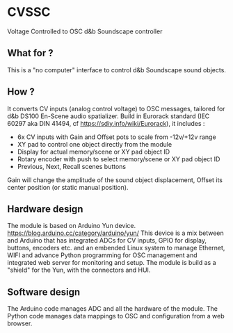 # CVSSC
Voltage Controlled to OSC d&amp;b Soundscape controller

## What for ?
This is a "no computer" interface to control d&b Soundscape sound objects.

## How ?
It converts CV inputs (analog control voltage) to OSC messages, tailored for d&b DS100 En-Scene audio spatializer.
Build in Eurorack standard (IEC 60297 aka DIN 41494, cf https://sdiy.info/wiki/Eurorack), it includes :
* 6x CV inputs with Gain and Offset pots to scale from -12v/+12v range
* XY pad to control one object directly from the module
* Display for actual memory/scene or XY pad object ID
* Rotary encoder with push to select memory/scene or XY pad object ID
* Previous, Next, Recall scenes buttons

Gain will change the amplitude of the sound object displacement, Offset its center position (or static manual position).

## Hardware design
The module is based on Arduino Yun device. https://blog.arduino.cc/category/arduino/yun/
This device is a mix between and Arduino that has integrated ADCs for CV inputs, GPIO for display, buttons, encoders etc. and an embended Linux system to manage Ethernet, WIFI and advance Python programming for OSC management and integrated web server for monitoring and setup.
The module is build as a "shield" for the Yun, with the connectors and HUI.

## Software design
The Arduino code manages ADC and all the hardware of the module.
The Python code manages data mappings to OSC and configuration from a web browser.
